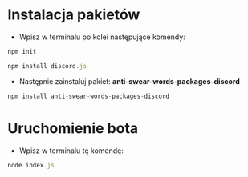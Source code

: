 # **Instalacja pakietów**

* Wpisz w terminalu po kolei następujące komendy:

``` javascript
npm init
```

``` javascript
npm install discord.js
```

* Następnie zainstaluj pakiet: **anti-swear-words-packages-discord**
   
``` javascript
npm install anti-swear-words-packages-discord
```

# Uruchomienie bota

* Wpisz w terminalu tę komendę:
  
``` javascript
node index.js
```
